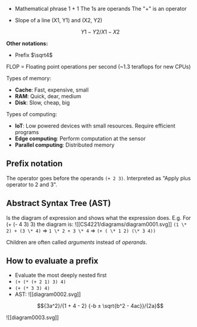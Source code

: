 - Mathematical phrase
	1 + 1
	The 1s are operands
	The "+" is an operator

- Slope of a line (X1, Y1) and (X2, Y2)
```math
{Y1 - Y2}/{X1 - X2}
```
__Other notations:__
- Prefix $\sqrt4$

FLOP = Floating point operations per second (~1.3 teraflops for new CPUs)

Types of memory:
- __Cache__: Fast, expensive, small
- __RAM__: Quick, dear, medium
- __Disk__: Slow, cheap, big

Types of computing:
- __IoT__: Low powered devices with small resources. Require efficient programs
- __Edge computing__: Perform computation at the sensor
- __Parallel computing__: Distributed memory

## Prefix notation
The operator goes before the operands `(+ 2 3)`. Interpreted as "Apply plus operator to 2 and 3".

## Abstract Syntax Tree (AST)
Is the diagram of expression and shows what the expression does.
E.g. For (+ (- 4 3) 3) the diagram is:
![[CS4221/diagrams/diagram0001.svg]]
`(1 \* 2) + (3 \* 4)` ⇒ `1 \* 2 + 3 \* 4` ⇒ `(+ ( \* 1 2) (\* 3 4))`

Children are often called _arguments_ instead of _operands_.

## How to evaluate a prefix
- Evaluate the most deeply nested first
- `(+ (* (+ 2 1) 3) 4)`
- `(+ (* 3 3) 4)`
- AST: 
  ![[diagram0002.svg]]
```math
{3a^2}/{1 + 4 - 2}

{-b ± \sqrt{b^2 - 4ac}}/{2a}
```
![[diagram0003.svg]]